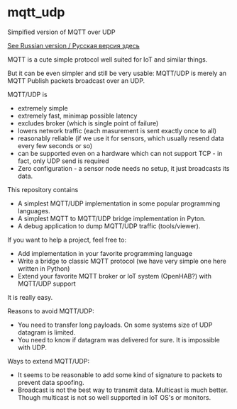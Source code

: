 # mqtt_udp
Simpified version of MQTT over UDP

[See Russian version / Русская версия здесь](./README.ru.md)

MQTT is a cute simple protocol well suited for IoT and similar things.

But it can be even simpler and still be very usable: MQTT/UDP is
merely an MQTT Publish packets broadcast over an UDP.

MQTT/UDP is 

* extremely simple
* extremely fast, minimap possible latency
* excludes broker (which is single point of failure)
* lowers network traffic (each masurement is sent exactly once to all) 
* reasonably reliable (if we use it for sensors, which usually resend data every few seconds or so)
* can be supported even on a hardware which can not support TCP - in fact, only UDP send is required
* Zero configuration - a sensor node needs no setup, it just broadcasts its data.

This repository contains

* A simplest MQTT/UDP implementation in some popular programming languages.
* A simplest MQTT to MQTT/UDP bridge implementation in Pyton.
* A debug application to dump MQTT/UDP traffic (tools/viewer).

If you want to help a project, feel free to:

* Add implementation in your favorite programming language
* Write a bridge to classic MQTT protocol (we have very simple one here written in Python)
* Extend your favorite MQTT broker or IoT system (OpenHAB?) with MQTT/UDP support

It is really easy.

Reasons to avoid MQTT/UDP:

* You need to transfer long payloads. On some systems size of UDP datagram is limited.
* You need to know if datagram was delivered for sure. It is impossible with UDP.

Ways to extend MQTT/UDP:

* It seems to be reasonable to add some kind of signature to packets to prevent data spoofing. 
* Broadcast is not the best way to transmit data. Multicast is much better. Though multicast is not so well supported in IoT OS's or monitors.

